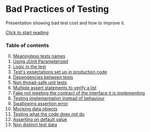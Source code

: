 Bad Practices of Testing
========================

Presentation showing bad test cost and how to improve it.

[Click to start reading](https://github.com/Jarcionek/Bad-Practices-of-Testing/blob/master/src/java/presentation/_01_meaningless_tests_names/description.md)

### Table of contents

0. [Meaningless tests names](https://github.com/Jarcionek/Bad-Practices-of-Testing/blob/master/src/java/presentation/_01_meaningless_tests_names/description.md)
0. [Using JUnit Parameterized](https://github.com/Jarcionek/Bad-Practices-of-Testing/blob/master/src/java/presentation/_02_using_junit_parameterized/description.md)
0. [Logic in the test](https://github.com/Jarcionek/Bad-Practices-of-Testing/blob/master/src/java/presentation/_04_logic_in_the_test/description.md)
0. [Test's expectations set up in production code](https://github.com/Jarcionek/Bad-Practices-of-Testing/blob/master/src/java/presentation/_05_expectation_set_up_in_production_code/description.md)
0. [Dependencies between tests](https://github.com/Jarcionek/Bad-Practices-of-Testing/blob/master/src/java/presentation/_06_dependencies_between_tests/description.md)
0. [Non thread-safe unit tests](https://github.com/Jarcionek/Bad-Practices-of-Testing/blob/master/src/java/presentation/_07_non_thread_safe_tests/description.md)
0. [Multiple assert statements to verify a list](https://github.com/Jarcionek/Bad-Practices-of-Testing/blob/master/src/java/presentation/_08_asserting_on_the_elements_of_the_list/description.md)
0. [Fake not meeting the contract of the interface it is implementing](https://github.com/Jarcionek/Bad-Practices-of-Testing/blob/master/src/java/presentation/_09_fake_not_meeting_the_contract_of_the_interface/description.md)
0. [Testing implementation instead of behaviour](https://github.com/Jarcionek/Bad-Practices-of-Testing/blob/master/src/java/presentation/_10_test_verifying_implementation_rather_than_behaviour/description.md)
0. [Swallowing assertion error](https://github.com/Jarcionek/Bad-Practices-of-Testing/blob/master/src/java/presentation/_11_swallowing_assertion_error/description.md)
0. [Mocking data objects](https://github.com/Jarcionek/Bad-Practices-of-Testing/blob/master/src/java/presentation/_12_mocking_data_objects/description.md)
0. [Testing what the code does not do](https://github.com/Jarcionek/Bad-Practices-of-Testing/blob/master/src/java/presentation/_13_testing_what_the_code_does_not_do/description.md)
0. [Asserting on default value](https://github.com/Jarcionek/Bad-Practices-of-Testing/blob/master/src/java/presentation/_14_asserting_on_default_value/description.md)
0. [Non distinct test data](https://github.com/Jarcionek/Bad-Practices-of-Testing/blob/master/src/java/presentation/_15_non_distinct_test_data/description.md)
